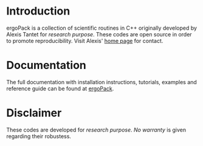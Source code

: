 Introduction
============

ergoPack is a collection of scientific routines in C++
originally developed by Alexis Tantet for <em>research purpose</em>.
These codes are open source in order to promote reproducibility.
Visit Alexis' [home page][UU] for contact.

Documentation
=============

The full documentation with installation instructions,
tutorials, examples and reference guide can be found
at [ergoPack][ergoPack_doc].

Disclaimer
==========

These codes are developed for <em>research purpose</em>.
<em>No warranty</em> is given regarding their robustess.

[UU]: http://www.uu.nl/staff/AJJTantet/ "Alexis' personal page"
[ergoPack_doc]: http://atantet.github.io/ergoPack/ "ergoPack documentation"
